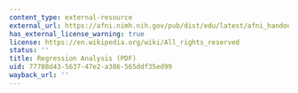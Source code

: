 ```yaml
---
content_type: external-resource
external_url: https://afni.nimh.nih.gov/pub/dist/edu/latest/afni_handouts/afni05_regression.pdf
has_external_license_warning: true
license: https://en.wikipedia.org/wiki/All_rights_reserved
status: ''
title: Regression Analysis (PDF)
uid: 77708d43-5637-47e2-a386-565ddf35ed99
wayback_url: ''
---
```

